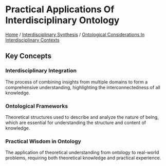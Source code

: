 # Practical Applications Of Interdisciplinary Ontology

[Home](../../../../README.md) / [Interdisciplinary Synthesis](../../../../interdisciplinary_synthesis/README.md) / [Ontological Considerations In Interdisciplinary Contexts](../../../interdisciplinary_synthesis/ontological_considerations_in_interdisciplinary_contexts/README.md)

## Key Concepts

### Interdisciplinary Integration

The process of combining insights from multiple domains to form a comprehensive understanding, highlighting the interconnectedness of all knowledge.

### Ontological Frameworks

Theoretical structures used to describe and analyze the nature of being, which are essential for understanding the structure and content of knowledge.

### Practical Wisdom in Ontology

The application of theoretical understanding from ontology to real-world problems, requiring both theoretical knowledge and practical experience.

